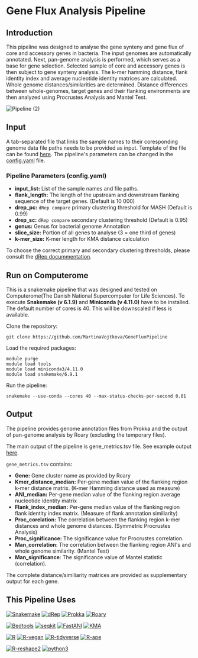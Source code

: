 # Gene Flux Analysis Pipeline

## Introduction 
This pipeline was designed to analyse the gene synteny and gene flux of core and accessory genes in bacteria. The input genomes are automatically annotated. Next, pan-genome analysis is performed, which serves as a base for gene selection. Selected sample of core and accessory genes is then subject to gene synteny analysis. The k-mer hamming distance, flank identity index  and average nucleotide identity matrices are calculated. Whole genome distances/similarities are determined. Distance differences between whole-genomes, target genes and their flanking environments are then analyzed using Procrustes Analysis and Mantel Test. 

![Pipeline (2)](https://github.com/MartinaVojtkova/GeneFluxPipeline/assets/101507399/f6bffe38-e6a9-4289-ad55-659f794bc7f4)


## Input
A tab-separated file that links the sample names to their coresponding genome data file paths needs to be provided as input. Template of the file can be found [here](templates/input_template.tsv).
The pipeline's parameters can be changed in the [config.yaml](config.yaml) file. 

### Pipeline Parameters (config.yaml)
- **input_list:** List of the sample names and file paths. 
- **flank_length:** The length of the upstream and downstream flanking sequence of the target genes. (Default is 10 000)
- **drep_pc:**  `dRep compare` primary clustering threshold for MASH (Default is 0.99) 
- **drep_sc:** `dRep compare` secondary clustering threshold (Default is 0.95) 
- **genus:**  Genus for bacterial genome Annotation
- **slice_size:** Portion of all genes to analyse (3 = one third of genes)
- **k-mer_size:** K-mer length for KMA distance calculation

To choose the correct primary and secondary clustering thresholds, please consult the [dRep docummentation](https://drep.readthedocs.io/en/latest/overview.html).

## Run on Computerome
This is a snakemake pipeline that was designed and tested on Computerome(The Danish National Supercomputer for Life Sciences). 
To execute **Snakemake (v 6.1.9)** and **Miniconda (v 4.11.0)** have to be installed. The default number of cores is 40. This will be downscaled if less is available. 

Clone the repository: 
```
git clone https://github.com/MartinaVojtkova/GeneFluxPipeline
```
Load the required packages: 
```
module purge
module load tools
module load miniconda3/4.11.0  
module load snakemake/6.9.1
```
Run the pipeline: 
```
snakemake --use-conda --cores 40 --max-status-checks-per-second 0.01
```
## Output 
The pipeline provides genome annotation files from Prokka and the output of pan-genome analysis by Roary (excluding the temporary files).

The main output of the pipeline is gene_metrics.tsv file. See example output [here](templates/gene_metrics_example.tsv). 

`gene_metrics.tsv` contains: 
- **Gene:** Gene cluster name as provided by Roary 
- **Kmer_distance_median:** Per-gene median value of the flanking region k-mer distance matrix. (K-mer Hamming distance used as measure)
- **ANI_median:** Per-gene median value of the flanking region average nucleotide identity matrix
- **Flank_index_median:** Per-gene median value of the flanking region flank identity index matrix. (Measure of flank annotation similiarity)
- **Proc_corelation:** The correlation between the flanking region k-mer distances and whole genome distances. (Symmetric Procrustes Analysis)
- **Proc_significance:** The significance value for Procrustes correlation.
- **Man_correlation**: The correlation between the flanking region ANI's and whole genome similarity. (Mantel Test)
- **Man_significance**: The significance value of Mantel statistic (correlation).

The complete distance/similiarity matrices are provided as supplementary output for each gene.  

## This Pipeline Uses 
[![Snakemake](https://img.shields.io/badge/snakemake-≥6.1.09-brightgreen.svg?style=flat)](https://snakemake.readthedocs.io)
[![dRep](https://img.shields.io/badge/dRep-≥3.4.5-brightgreen.svg?style=flat)](https://drep.readthedocs.io/en/latest/)
[![Prokka](https://img.shields.io/badge/Prokka-≥1.14.6-brightgreen.svg?style=flat)](https://github.com/tseemann/prokka)
[![Roary](https://img.shields.io/badge/Roary-≥3.13.0-brightgreen.svg?style=flat)](https://sanger-pathogens.github.io/Roary/)

[![Bedtools](https://img.shields.io/badge/Bedtools-≥2.27.1-brightgreen.svg?style=flat)](https://bedtools.readthedocs.io/en/latest/)
[![seqkit](https://img.shields.io/badge/seqkit-≥2.1.0-brightgreen.svg?style=flat)](https://bioinf.shenwei.me/seqkit/)
[![FastANI](https://img.shields.io/badge/FastANI-≥1.34.0-brightgreen.svg?style=flat)](https://github.com/ParBLiSS/FastANI)
[![KMA](https://img.shields.io/badge/KMA-≥1.4.0-brightgreen.svg?style=flat)](https://bitbucket.org/genomicepidemiology/kma/src/master/)

[![R](https://img.shields.io/badge/R-≥4.1.3-brightgreen.svg?style=flat)](https://www.r-project.org/)
[![R-vegan](https://img.shields.io/badge/R_vegan-≥2.6.0-brightgreen.svg?style=flat)](https://anaconda.org/conda-forge/r-vegan)
[![R-tidyverse](https://img.shields.io/badge/R_tidyverse-≥1.3.2-brightgreen.svg?style=flat)](https://www.tidyverse.org/packages/)
[![R-ape](https://img.shields.io/badge/R_ape-≥5.6.0-brightgreen.svg?style=flat)](https://cran.r-project.org/web/packages/ape/index.html)

[![R-reshape2](https://img.shields.io/badge/R_reshape2-≥1.4.4-brightgreen.svg?style=flat)](https://anaconda.org/conda-forge/r-reshape2)
[![python3](https://img.shields.io/badge/python-≥3.7-brightgreen.svg?style=flat)](https://www.python.org/downloads/)
